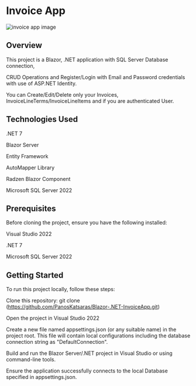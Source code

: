 # Invoice App

![invoice app image](https://github.com/PanosKatsaras/Blazor-.NET-InvoiceApp/assets/93729093/6cafd2f6-92eb-4855-ae9b-5e261535fefa)


## Overview

This project is a Blazor, .NET application with SQL Server Database connection,

CRUD Operations and Register/Login with Email and Password credentials with use of ASP.NET Identity.

You can Create/Edit/Delete only your Invoices, InvoiceLineTerms/InvoiceLineItems and if you are authenticated User.

## Technologies Used
.NET 7

Blazor Server

Entity Framework

AutoMapper Library

Radzen Blazor Component

Microsoft SQL Server 2022

## Prerequisites
Before cloning the project, ensure you have the following installed:

Visual Studio 2022

.NET 7

Microsoft SQL Server 2022

## Getting Started
To run this project locally, follow these steps:


Clone this repository: git clone (https://github.com/PanosKatsaras/Blazor-.NET-InvoiceApp.git)

Open the project in Visual Studio 2022

Create a new file named appsettings.json (or any suitable name) in the project root.
This file will contain local configurations including the database connection string as "DefaultConnection".

Build and run the Blazor Server/.NET project in Visual Studio or using command-line tools.

Ensure the application successfully connects to the local Database specified in appsettings.json.
